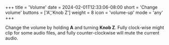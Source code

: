 +++
title = 'Volume'
date = 2024-02-01T12:33:06-08:00
short = 'Change volume'
buttons = ['A','Knob Z']
weight = 8
icon = 'volume-up'
mode = 'any'
+++


Change the volume by holding **A** and turning **Knob Z**. Fully clock-wise might clip for some audio files, and fully counter-clockwise will mute the current audio.